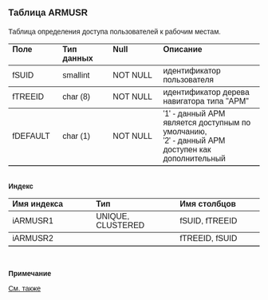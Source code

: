﻿<html>
<head>
<title>Таблица ARMUSR</title>
</head>

<body>

<h1><font size="4" face="Arial">Таблица ARMUSR</font></h1>

<p><font face="Arial">Таблицa определения доступа пользователей к 
рабочим местам.<br>
</font></p>

<table border="1" cellPadding="5" cols="2" frame="below" rules="rows">
<TBODY>
  <tr vAlign="top">
    <td class="label" width="20%"><font face="Arial"><b>Поле</b></font></td>
    <td class="label" width="20%"><font face="Arial"><strong>Тип 
	данных</strong></font></td>
    <td class="label" width="20%"><font face="Arial"><strong>Null</strong></font></td>
    <td class="label" width="40%"><font face="Arial"><strong>Описание</strong></font></td>
  </tr>
  <tr>
    <td width="20%"><font face="Arial">fSUID</font></td>
    <td width="20%"><font face="Arial">smallint</font></td>
    <td width="20%"><font face="Arial">NOT NULL</font></td>
    <td width="40%"><font face="Arial">идентификатор пользователя</font></td>
  </tr>
  <tr>
    <td width="20%"><font face="Arial">fTREEID</font></td>
    <td width="20%"><font face="Arial">char (8)</font></td>
    <td width="20%"><font face="Arial">NOT NULL</font></td>
    <td width="40%"><font face="Arial">идентификатор дерева навигатора 
	типа &quot;АРМ&quot;</font></td>
  </tr>
  <tr>
    <td width="20%"><font face="Arial">fDEFAULT</font></td>
    <td width="20%"><font face="Arial">char (1)</font></td>
    <td width="20%"><font face="Arial">NOT NULL</font></td>
    <td width="40%"><font face="Arial">&#39;1&#39; - данный АРМ является 
	доступным по умолчанию,<br>
    &#39;2&#39; - данный АРМ доступен как дополнительный</font></td>
  </tr>
</TBODY>
</table>

<p class="label"><font face="Arial"><b><br>
Индекс</b></font></p>

<table border="1" cellPadding="5" cols="2" frame="below" rules="rows">
  <tr vAlign="top">
    <td class="label" width="33%"><font face="Arial"><b>Имя индекса</b></font></td>
    <td class="label" width="33%"><font face="Arial"><strong>Тип </strong></font></td>
    <td class="label" width="33%"><font face="Arial"><strong>Имя 
	столбцов</strong></font></td>
  </tr>
  <tr>
    <td width="33%"><font face="Arial">iARMUSR1</font></td>
    <td width="33%"><font face="Arial">UNIQUE,&nbsp; CLUSTERED</font></td>
    <td width="33%"><font face="Arial">fSUID, fTREEID</font></td>
  </tr>
  <tr>
    <td width="33%"><font face="Arial">iARMUSR2</font></td>
    <td width="33%">&nbsp;</td>
    <td width="33%"><font face="Arial">fTREEID, fSUID</font></td>
  </tr>
</table>

<p class="label"><font face="Arial"><b><br>
</b></font></p>

<p class="label"><font face="Arial"><b>Примечание</b></font></p>

<p class="label"><a href="database_scheme.html"><font face="Arial">См. 
также</font></a></p>
</body>
</html>
